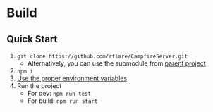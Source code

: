 # Build

## Quick Start

1. `git clone https://github.com/rflare/CampfireServer.git`
    - Alternatively, you can use the submodule from [parent project](https://github.com/rflare/CampfireApp.git)
2. `npm i`
3. [Use the proper environment variables](./docs/ENVIRONMENT.md)
4. Run the project
   - For dev: `npm run test`
   - For build: `npm run start`

